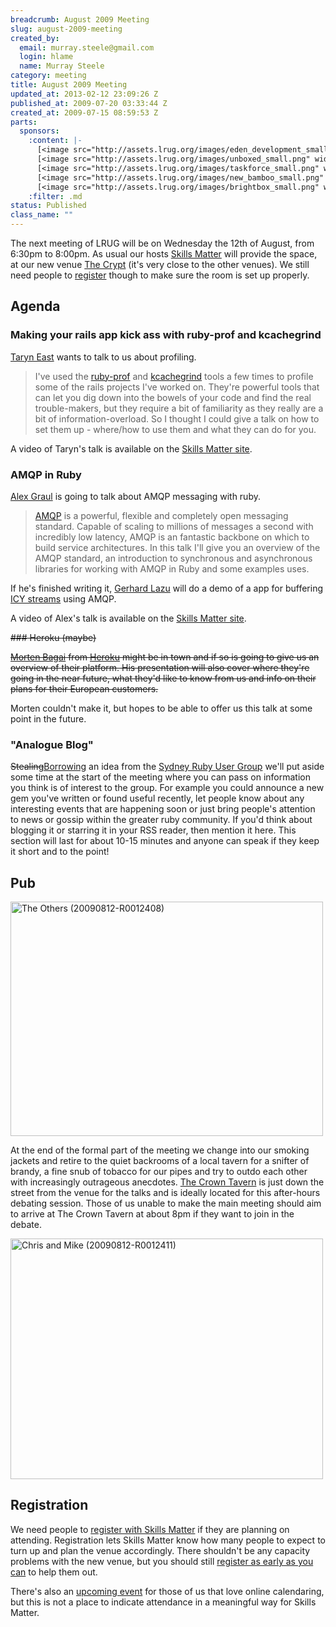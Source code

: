 ```yaml
--- 
breadcrumb: August 2009 Meeting
slug: august-2009-meeting
created_by: 
  email: murray.steele@gmail.com
  login: hlame
  name: Murray Steele
category: meeting
title: August 2009 Meeting
updated_at: 2013-02-12 23:09:26 Z
published_at: 2009-07-20 03:33:44 Z
created_at: 2009-07-15 08:59:53 Z
parts: 
  sponsors: 
    :content: |-
      [<image src="http://assets.lrug.org/images/eden_development_small.png" width="120" height="45" alt="Eden Development" title="Eden Development Logo"/>](http://www.edendevelopment.co.uk/)
      [<image src="http://assets.lrug.org/images/unboxed_small.png" width="120" height="58" alt="Unboxed Consulting" title="Unboxed Consulting Logo"/>](http://www.unboxedconsulting.com/)
      [<image src="http://assets.lrug.org/images/taskforce_small.png" width="120" height="20" alt="Taskforce" title="Taskforce Logo"/>](http://www.taskforce.co.uk/about/)
      [<image src="http://assets.lrug.org/images/new_bamboo_small.png" width="120" height="24" alt="New Bamboo" title="New Bamboo Logo"/>](http://newbamboo.co.uk/)
      [<image src="http://assets.lrug.org/images/brightbox_small.png" width="120" height="99" alt="Brightbox" title="Brightbox Logo"/>](http://www.brightbox.co.uk/)
    :filter: .md
status: Published
class_name: ""
---
```


The next meeting of LRUG will be on Wednesday the 12th of August, from 6:30pm to 8:00pm.  As usual our hosts [Skills Matter](http://skillsmatter.com/) will provide the space, at our new venue [The Crypt](http://skillsmatter.com/location-details/home/166/26) (it's very close to the other venues).  We still need people to <a href="#aug09registration">register</a> though to make sure the room is set up properly.

Agenda
------

### Making your rails app kick ass with ruby-prof and kcachegrind

[Taryn East](http://www.taryneast.com/) wants to talk to us about profiling.

> I've used the [ruby-prof](http://ruby-prof.rubyforge.org/) and 
> [kcachegrind](http://kcachegrind.sourceforge.net/html/Home.html) tools a few
> times to profile some of the rails projects I've worked on. They're powerful
> tools that can let you dig down into the bowels of your code and find the 
> real trouble-makers, but they require a bit of familiarity as they really 
> are a bit of information-overload. So I thought I could give a talk on 
> how to set them up - where/how to use them and what they can do for you.

A video of Taryn's talk is available on the [Skills Matter site](http://skillsmatter.com/podcast/ajax-ria/making-your-rails-app-kick-ass-with-ruby-prof-and-kcachegrind).

### AMQP in Ruby

[Alex Graul](http://www.sho.ch/) is going to talk about AMQP messaging with ruby.

> [AMQP](http://amqp.org) is a powerful, flexible and completely open messaging standard. Capable of 
> scaling to millions of messages a second with incredibly low latency, AMQP is an 
> fantastic backbone on which to build service architectures. In this talk I'll give
> you an overview of the AMQP standard, an introduction to synchronous and asynchronous
> libraries for working with AMQP in Ruby and some examples uses. 

If he's finished writing it, [Gerhard Lazu](http://www.gerhardlazu.com/) will do a demo of a app for buffering [ICY streams](http://en.wikipedia.org/wiki/SHOUTcast) using AMQP.

A video of Alex's talk is available on the [Skills Matter site](http://skillsmatter.com/podcast/ajax-ria/amqp-in-ruby).

<strike>
### Heroku (maybe)

[Morten Bagai](http://twitter.com/mortenheroku) from [Heroku](http://heroku.com/) might be in town and if so is going to give us an overview of their platform.  His presentation will also cover where they're going in the near future, what they'd like to know from us and info on their plans for their European customers.
</strike>

Morten couldn't make it, but hopes to be able to offer us this talk at some point in the future.

### "Analogue Blog"

<del>Stealing</del><ins>Borrowing</ins> an idea from the [Sydney Ruby User Group](http://rubyonrails.com.au/sydney-meetups) we'll put aside some time at the start of the meeting where you can pass on information you think is of interest to the group.  For example you could announce a new gem you've written or found useful recently, let people know about any interesting events that are happening soon or just bring people's attention to news or gossip within the greater ruby community.  If you'd think about blogging it or starring it in your RSS reader, then mention it here.  This section will last for about 10-15 minutes and anyone can speak if they keep it short and to the point!

Pub
---

<a href="http://www.flickr.com/photos/snowblink/3889759483/" title="The Others (20090812-R0012408) by snowblink, on Flickr"><img src="http://farm3.static.flickr.com/2481/3889759483_21378fd800.jpg" width="500" height="375" alt="The Others (20090812-R0012408)" /></a>

At the end of the formal part of the meeting we change into our smoking jackets and retire to the quiet backrooms of a local tavern for a snifter of brandy, a fine snub of tobacco for our pipes and try to outdo each other with increasingly outrageous anecdotes.  [The Crown Tavern](http://fancyapint.com/pubs/pub199.html) is just down the street from the venue for the talks and is ideally located for this after-hours debating session.  Those of us unable to make the main meeting should aim to arrive at The Crown Tavern at about 8pm if they want to join in the debate.

<a href="http://www.flickr.com/photos/snowblink/3890552430/" title="Chris and Mike (20090812-R0012411) by snowblink, on Flickr"><img src="http://farm3.static.flickr.com/2627/3890552430_b52d7cc84d.jpg" width="500" height="385" alt="Chris and Mike (20090812-R0012411)" /></a>

Registration <a name="aug09registration">&nbsp;</a>
---------------------------------------------------

We need people to [register with Skills Matter](http://skillsmatter.com/event/ajax-ria/lrug-aug) if they are planning on attending.  Registration lets Skills Matter know how many people to expect to turn up and plan the venue accordingly.  There shouldn't be any capacity problems with the new venue, but you should still [register as early as you can](http://skillsmatter.com/event/ajax-ria/lrug-aug) to help them out.

There's also an [upcoming event](http://upcoming.yahoo.com/event/3071748/) for those of us that love online calendaring, but this is not a place to indicate attendance in a meaningful way for Skills Matter.

